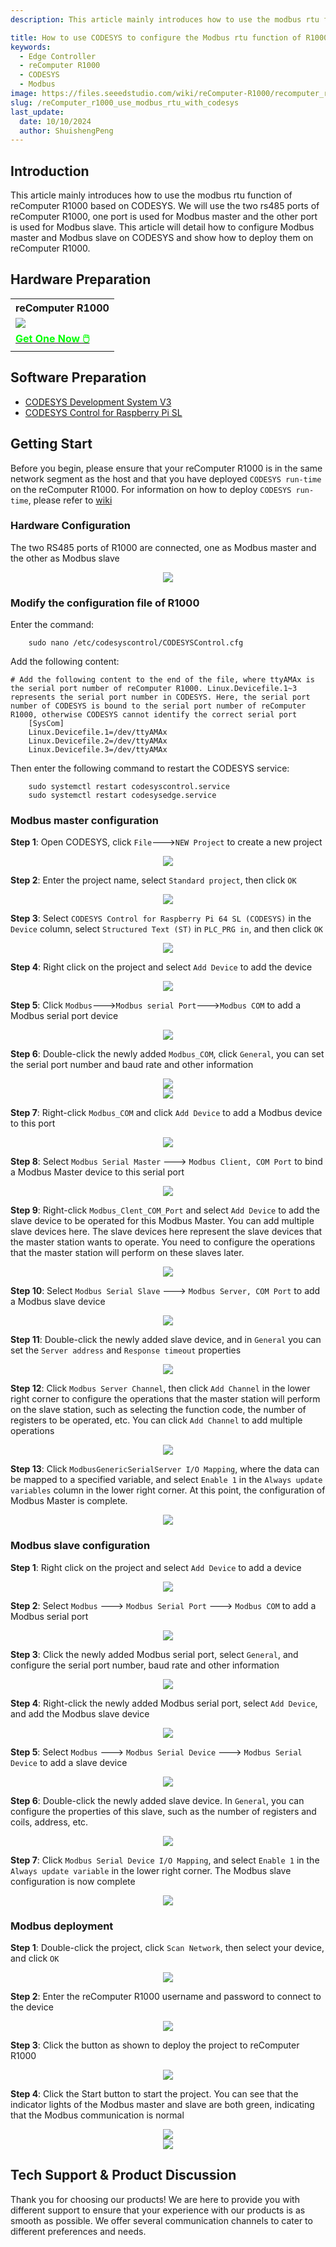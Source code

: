 ```yaml
---
description: This article mainly introduces how to use the modbus rtu function of reComputer R1000 based on CODESYS

title: How to use CODESYS to configure the Modbus rtu function of R1000
keywords:
  - Edge Controller
  - reComputer R1000
  - CODESYS
  - Modbus
image: https://files.seeedstudio.com/wiki/reComputer-R1000/recomputer_r_images/01.png
slug: /reComputer_r1000_use_modbus_rtu_with_codesys
last_update:
  date: 10/10/2024
  author: ShuishengPeng
---
```

## Introduction 
This article mainly introduces how to use the modbus rtu function of reComputer R1000 based on CODESYS. We will use the two rs485 ports of reComputer R1000, one port is used for Modbus master and the other port is used for Modbus slave. This article will detail how to configure Modbus master and Modbus slave on CODESYS and show how to deploy them on reComputer R1000.
## Hardware Preparation

<div class="table-center">
	<table class="table-nobg">
    <tr class="table-trnobg">
      <th class="table-trnobg">reComputer R1000</th>
		</tr>
    <tr class="table-trnobg"></tr>
		<tr class="table-trnobg">
			<td class="table-trnobg"><div style={{textAlign:'center'}}><img src="https://files.seeedstudio.com/wiki/reComputer-R1000/recomputer_r_images/01.png" style={{width:300, height:'auto'}}/></div></td>
		</tr>
    <tr class="table-trnobg"></tr>
		<tr class="table-trnobg">
			<td class="table-trnobg"><div class="get_one_now_container" style={{textAlign: 'center'}}><a class="get_one_now_item" href="https://www.seeedstudio.com/reComputer-R1025-10-p-5895.html">
              <strong><span><font color={'FFFFFF'} size={"4"}> Get One Now 🖱️</font></span></strong>
          </a></div></td>
        </tr>
    </table>
    </div>

## Software Preparation

* [CODESYS Development System V3](https://store.codesys.com/de/codesys.html)
* [CODESYS Control for Raspberry Pi SL](https://store.codesys.com/de/codesys-control-for-raspberry-pi-sl.html)

## Getting Start

Before you begin, please ensure that your reComputer R1000 is in the same network segment as the host and that you have deployed `CODESYS run-time` on the reComputer R1000. For information on how to deploy `CODESYS run-time`, please refer to [wiki](https://wiki.seeedstudio.com/reComputer_r1000_install_codesys/)

### Hardware Configuration

The two RS485 ports of R1000 are connected, one as Modbus master and the other as Modbus slave

<center><img width={600} src="https://files.seeedstudio.com/wiki/reComputer-R1000/CODESYS/MODBUS_RTU/deploy/hardware.png" /></center>

### Modify the configuration file of R1000
Enter the command:
```shell
    sudo nano /etc/codesyscontrol/CODESYSControl.cfg
```
Add the following content:
```shell
# Add the following content to the end of the file, where ttyAMAx is the serial port number of reComputer R1000. Linux.Devicefile.1~3 represents the serial port number in CODESYS. Here, the serial port number of CODESYS is bound to the serial port number of reComputer R1000, otherwise CODESYS cannot identify the correct serial port
    [SysCom]
    Linux.Devicefile.1=/dev/ttyAMAx
    Linux.Devicefile.2=/dev/ttyAMAx
    Linux.Devicefile.3=/dev/ttyAMAx
```
Then enter the following command to restart the CODESYS service:
```shell
    sudo systemctl restart codesyscontrol.service
    sudo systemctl restart codesysedge.service
```

### Modbus master configuration
**Step 1**: Open CODESYS, click `File`--->`NEW Project` to create a new project

<center><img width={600} src="https://files.seeedstudio.com/wiki/reComputer-R1000/CODESYS/MODBUS_RTU/master/1.png" /></center>

**Step 2**: Enter the project name, select `Standard project`, then click `OK`

<center><img width={600} src="https://files.seeedstudio.com/wiki/reComputer-R1000/CODESYS/MODBUS_RTU/master/2.png" /></center>

**Step 3**: Select `CODESYS Control for Raspberry Pi 64 SL (CODESYS)` in the `Device` column, select `Structured Text (ST)` in `PLC_PRG in`, and then click `OK`

<center><img width={600} src="https://files.seeedstudio.com/wiki/reComputer-R1000/CODESYS/MODBUS_RTU/master/3.png" /></center>

**Step 4**: Right click on the project and select `Add Device` to add the device

<center><img width={600} src="https://files.seeedstudio.com/wiki/reComputer-R1000/CODESYS/MODBUS_RTU/master/4.png" /></center>

**Step 5**: Click `Modbus`--->`Modbus serial Port`--->`Modbus COM` to add a Modbus serial port device

<center><img width={600} src="https://files.seeedstudio.com/wiki/reComputer-R1000/CODESYS/MODBUS_RTU/master/5.png" /></center>

**Step 6**: Double-click the newly added `Modbus_COM`, click `General`, you can set the serial port number and baud rate and other information

<center><img width={600} src="https://files.seeedstudio.com/wiki/reComputer-R1000/CODESYS/MODBUS_RTU/master/6.png" /></center>

<center><img width={600} src="https://files.seeedstudio.com/wiki/reComputer-R1000/CODESYS/MODBUS_RTU/master/7.png" /></center>

**Step 7**: Right-click `Modbus_COM` and click `Add Device` to add a Modbus device to this port

<center><img width={600} src="https://files.seeedstudio.com/wiki/reComputer-R1000/CODESYS/MODBUS_RTU/master/8.png" /></center>

**Step 8**: Select `Modbus Serial Master` ---> `Modbus Client, COM Port` to bind a Modbus Master device to this serial port

<center><img width={600} src="https://files.seeedstudio.com/wiki/reComputer-R1000/CODESYS/MODBUS_RTU/master/9.png" /></center>

**Step 9**: Right-click `Modbus_Clent_COM_Port` and select `Add Device` to add the slave device to be operated for this Modbus Master. You can add multiple slave devices here. The slave devices here represent the slave devices that the master station wants to operate. You need to configure the operations that the master station will perform on these slaves later.

<center><img width={600} src="https://files.seeedstudio.com/wiki/reComputer-R1000/CODESYS/MODBUS_RTU/master/10.png" /></center>

**Step 10**: Select `Modbus Serial Slave` ---> `Modbus Server, COM Port` to add a Modbus slave device

<center><img width={600} src="https://files.seeedstudio.com/wiki/reComputer-R1000/CODESYS/MODBUS_RTU/master/11.png" /></center>

**Step 11**: Double-click the newly added slave device, and in `General` you can set the `Server address` and `Response timeout` properties

<center><img width={600} src="https://files.seeedstudio.com/wiki/reComputer-R1000/CODESYS/MODBUS_RTU/master/12.png" /></center>

**Step 12**: Click `Modbus Server Channel`, then click `Add Channel` in the lower right corner to configure the operations that the master station will perform on the slave station, such as selecting the function code, the number of registers to be operated, etc. You can click `Add Channel` to add multiple operations

<center><img width={600} src="https://files.seeedstudio.com/wiki/reComputer-R1000/CODESYS/MODBUS_RTU/master/13.png" /></center>

**Step 13**: Click `ModbusGenericSerialServer I/O Mapping`, where the data can be mapped to a specified variable, and select `Enable 1` in the `Always update variables` column in the lower right corner. At this point, the configuration of Modbus Master is complete.

<center><img width={600} src="https://files.seeedstudio.com/wiki/reComputer-R1000/CODESYS/MODBUS_RTU/master/14.png" /></center>



### Modbus slave configuration

**Step 1**: Right click on the project and select `Add Device` to add a device

<center><img width={600} src="https://files.seeedstudio.com/wiki/reComputer-R1000/CODESYS/MODBUS_RTU/slave/1.png" /></center>

**Step 2**: Select `Modbus` ---> `Modbus Serial Port` ---> `Modbus COM` to add a Modbus serial port

<center><img width={600} src="https://files.seeedstudio.com/wiki/reComputer-R1000/CODESYS/MODBUS_RTU/slave/2.png" /></center>

**Step 3**: Click the newly added Modbus serial port, select `General`, and configure the serial port number, baud rate and other information

<center><img width={600} src="https://files.seeedstudio.com/wiki/reComputer-R1000/CODESYS/MODBUS_RTU/slave/3.png" /></center>

**Step 4**: Right-click the newly added Modbus serial port, select `Add Device`, and add the Modbus slave device

<center><img width={600} src="https://files.seeedstudio.com/wiki/reComputer-R1000/CODESYS/MODBUS_RTU/slave/4.png" /></center>

**Step 5**: Select `Modbus` ---> `Modbus Serial Device` ---> `Modbus Serial Device` to add a slave device

<center><img width={600} src="https://files.seeedstudio.com/wiki/reComputer-R1000/CODESYS/MODBUS_RTU/slave/5.png" /></center>

**Step 6**: Double-click the newly added slave device. In `General`, you can configure the properties of this slave, such as the number of registers and coils, address, etc.

<center><img width={600} src="https://files.seeedstudio.com/wiki/reComputer-R1000/CODESYS/MODBUS_RTU/slave/6.png" /></center>

**Step 7**: Click `Modbus Serial Device I/O Mapping`, and select `Enable 1` in the `Always update variable` in the lower right corner. The Modbus slave configuration is now complete

<center><img width={600} src="https://files.seeedstudio.com/wiki/reComputer-R1000/CODESYS/MODBUS_RTU/slave/7.png" /></center>

### Modbus deployment

**Step 1**: Double-click the project, click `Scan Network`, then select your device, and click `OK`

<center><img width={600} src="https://files.seeedstudio.com/wiki/reComputer-R1000/CODESYS/MODBUS_RTU/deploy/1.png" /></center>

**Step 2**: Enter the reComputer R1000 username and password to connect to the device

<center><img width={600} src="https://files.seeedstudio.com/wiki/reComputer-R1000/CODESYS/MODBUS_RTU/deploy/2.png" /></center>

**Step 3**: Click the button as shown to deploy the project to reComputer R1000

<center><img width={600} src="https://files.seeedstudio.com/wiki/reComputer-R1000/CODESYS/MODBUS_RTU/deploy/3.png" /></center>

**Step 4**: Click the Start button to start the project. You can see that the indicator lights of the Modbus master and slave are both green, indicating that the Modbus communication is normal

<center><img width={600} src="https://files.seeedstudio.com/wiki/reComputer-R1000/CODESYS/MODBUS_RTU/deploy/4.png" /></center>

<center><img width={600} src="https://files.seeedstudio.com/wiki/reComputer-R1000/CODESYS/MODBUS_RTU/deploy/5.png" /></center>


## Tech Support & Product Discussion

Thank you for choosing our products! We are here to provide you with different support to ensure that your experience with our products is as smooth as possible. We offer several communication channels to cater to different preferences and needs.

<div class="button_tech_support_container">
<a href="https://forum.seeedstudio.com/" class="button_forum"></a> 
<a href="https://www.seeedstudio.com/contacts" class="button_email"></a>
</div>

<div class="button_tech_support_container">
<a href="https://discord.gg/eWkprNDMU7" class="button_discord"></a> 
<a href="https://github.com/Seeed-Studio/wiki-documents/discussions/69" class="button_discussion"></a>
</div>
